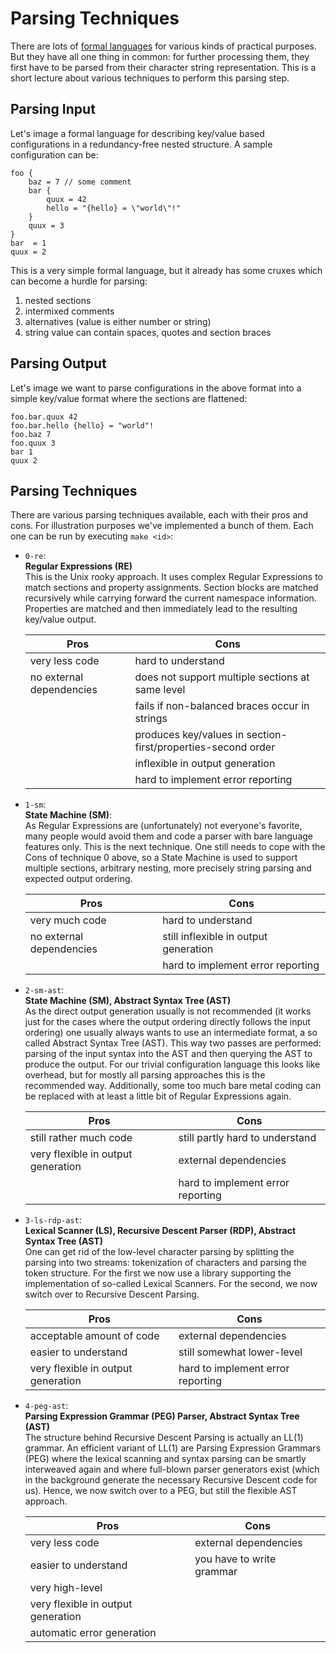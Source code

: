 
Parsing Techniques
==================

There are lots of [formal languages](LANGUAGE.md) for various kinds of
practical purposes. But they have all one thing in common: for further
processing them, they first have to be parsed from their character
string representation. This is a short lecture about various techniques
to perform this parsing step.

Parsing Input
-------------

Let's image a formal language for describing key/value based
configurations in a redundancy-free nested structure.
A sample configuration can be:

```
foo {
    baz = 7 // some comment
    bar {
        quux = 42
        hello = "{hello} = \"world\"!"
    }
    quux = 3
}
bar  = 1
quux = 2
```

This is a very simple formal language, but it already has
some cruxes which can become a hurdle for parsing:

1. nested sections
2. intermixed comments
3. alternatives (value is either number or string)
4. string value can contain spaces, quotes and section braces

Parsing Output
--------------

Let's image we want to parse configurations in the above format into a
simple key/value format where the sections are flattened:

```
foo.bar.quux 42
foo.bar.hello {hello} = "world"!
foo.baz 7
foo.quux 3
bar 1
quux 2
```

Parsing Techniques
------------------

There are various parsing techniques available, each
with their pros and cons. For illustration purposes
we've implemented a bunch of them. Each one
can be run by executing `make <id>`:

- `0-re`:<br/>
  **Regular Expressions (RE)**<br/>
  This is the Unix rooky approach. It uses complex Regular Expressions
  to match sections and property assignments. Section blocks are matched
  recursively while carrying forward the current namespace information. Properties
  are matched and then immediately lead to the resulting key/value
  output.

    Pros                       | Cons
    ---------------------------|-----------------------------------
    very less code             | hard to understand
    no external dependencies   | does not support multiple sections at same level
                               | fails if non-balanced braces occur in strings
                               | produces key/values in section-first/properties-second order
                               | inflexible in output generation
                               | hard to implement error reporting

- `1-sm`:<br/>
  **State Machine (SM)**:<br/>
  As Regular Expressions are (unfortunately) not everyone's favorite,
  many people would avoid them and code a parser with bare language
  features only. This is the next technique. One still needs to cope
  with the Cons of technique 0 above, so a State Machine is used to
  support multiple sections, arbitrary nesting, more precisely string
  parsing and expected output ordering.

    Pros                       | Cons
    ---------------------------|-----------------------------------
    very much code             | hard to understand
    no external dependencies   | still inflexible in output generation
                               | hard to implement error reporting

- `2-sm-ast`:<br/>
  **State Machine (SM), Abstract Syntax Tree (AST)**<br/>
  As the direct output generation usually is not recommended (it works
  just for the cases where the output ordering directly follows the
  input ordering) one usually always wants to use an intermediate
  format, a so called Abstract Syntax Tree (AST). This way two passes
  are performed: parsing of the input syntax into the AST and then
  querying the AST to produce the output. For our trivial configuration
  language this looks like overhead, but for mostly all parsing
  approaches this is the recommended way. Additionally, some too much
  bare metal coding can be replaced with at least a little bit of
  Regular Expressions again.

    Pros                               | Cons
    -----------------------------------|-----------------------------------
    still rather much code             | still partly hard to understand
    very flexible in output generation | external dependencies
                                       | hard to implement error reporting

- `3-ls-rdp-ast`:<br/>
  **Lexical Scanner (LS), Recursive Descent Parser (RDP), Abstract Syntax Tree (AST)**<br/>
  One can get rid of the low-level character parsing by splitting the
  parsing into two streams: tokenization of characters and parsing the
  token structure. For the first we now use a library supporting the
  implementation of so-called Lexical Scanners. For the second, we now
  switch over to Recursive Descent Parsing.

    Pros                               | Cons
    -----------------------------------|-----------------------------------
    acceptable amount of code          | external dependencies
    easier to understand               | still somewhat lower-level
    very flexible in output generation | hard to implement error reporting

- `4-peg-ast`:<br/>
  **Parsing Expression Grammar (PEG) Parser, Abstract Syntax Tree (AST)**<br/>
  The structure behind Recursive Descent Parsing is actually an LL(1)
  grammar. An efficient variant of LL(1) are Parsing Expression Grammars
  (PEG) where the lexical scanning and syntax parsing can be smartly
  interweaved again and where full-blown parser generators exist (which
  in the background generate the necessary Recursive Descent code for
  us). Hence, we now switch over to a PEG, but still the flexible AST
  approach.

    Pros                               | Cons
    -----------------------------------|-----------------------------------
    very less code                     | external dependencies
    easier to understand               | you have to write grammar
    very high-level                    | 
    very flexible in output generation | 
    automatic error generation         | 

